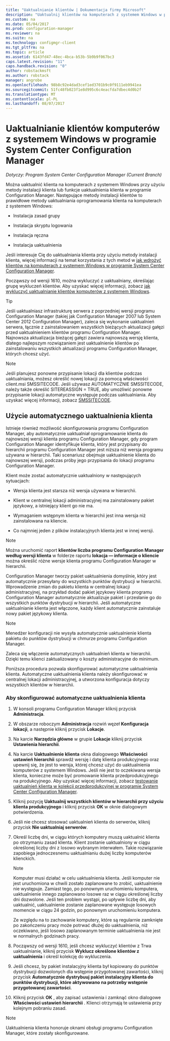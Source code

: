 ```yaml
---
title: "Uaktualnianie klientów | Dokumentacja firmy Microsoft"
description: "Uaktualnij klientów na komputerach z systemem Windows w programie System Center Configuration Manager."
ms.custom: na
ms.date: 05/04/2017
ms.prod: configuration-manager
ms.reviewer: na
ms.suite: na
ms.technology: configmgr-client
ms.tgt_pltfrm: na
ms.topic: article
ms.assetid: 6143fd47-48ec-4bca-b53b-5b9b9f067bc3
caps.latest.revision: "11"
caps.handback.revision: "0"
author: robstackmsft
ms.author: robstack
manager: angrobe
ms.openlocfilehash: 98b8c92e4dad3cef1ed3701b9c0f9111eb9941ea
ms.sourcegitcommit: 51fc48fb023f1e8d995c6c4eacfda7dbec4d0b2f
ms.translationtype: MT
ms.contentlocale: pl-PL
ms.lasthandoff: 08/07/2017
---
```

# <a name="how-to-upgrade-clients-for-windows-computers-in-system-center-configuration-manager"></a>Uaktualnianie klientów komputerów z systemem Windows w programie System Center Configuration Manager

*Dotyczy: Program System Center Configuration Manager (Current Branch)*

Można uaktualnić klienta na komputerach z systemem Windows przy użyciu metody instalacji klienta lub funkcje uaktualnienia klienta w programie Configuration Manager. Następujące metody instalacji klientów to prawidłowe metody uaktualniania oprogramowania klienta na komputerach z systemem Windows:  

-   Instalacja zasad grupy  

-   Instalacja skryptu logowania  

-   Instalacja ręczna  

-   Instalacja uaktualnienia  

 Jeśli interesuje Cię do uaktualniania klienta przy użyciu metody instalacji klienta, więcej informacji na temat korzystania z tych metod w [jak wdrożyć klientów na komputerach z systemem Windows w programie System Center Configuration Manager](../../../../core/clients/deploy/deploy-clients-to-windows-computers.md).

 Począwszy od wersji 1610, można wykluczyć z uaktualniany, określając grupę wykluczeń klientów. Aby uzyskać więcej informacji, zobacz [jak wykluczyć uaktualnianie klientów komputerów z systemem Windows](exclude-clients-windows.md).  


> [!TIP]  
>  Jeśli uaktualniasz infrastrukturę serwera z poprzedniej wersji programu Configuration Manager \(takiej jak Configuration Manager 2007 lub System Center 2012 Configuration Manager\), zaleca się wykonanie uaktualnień serwera, łącznie z zainstalowaniem wszystkich bieżących aktualizacji gałęzi przed uaktualnieniem klientów programu Configuration Manager.   Najnowsza aktualizacja bieżącej gałęzi zawiera najnowszą wersję klienta, dlatego najlepszym rozwiązaniem jest uaktualnienie klientów po zainstalowaniu wszystkich aktualizacji programu Configuration Manager, których chcesz użyć.

> [!NOTE]
> Jeśli planujesz ponowne przypisanie lokacji dla klientów podczas uaktualniania, możesz określić nowej lokacji za pomocą właściwości client.msi SMSSITECODE. Jeśli używasz AUTOMATYCZNIE SMSSITECODE, należy także określić SITEREASSIGN = TRUE, aby umożliwić ponowne przypisanie lokacji automatyczne występuje podczas uaktualniania. Aby uzyskać więcej informacji, zobacz [SMSSITECODE](../../deploy/about-client-installation-properties.md#smssitecode).

## <a name="use-automatic-client-upgrade"></a>Użycie automatycznego uaktualnienia klienta  
 Istnieje również możliwość skonfigurowania programu Configuration Manager, aby automatycznie uaktualniał oprogramowanie klienta do najnowszej wersji klienta programu Configuration Manager, gdy program Configuration Manager identyfikuje klienta, który jest przypisany do hierarchii programu Configuration Manager jest niższa niż wersja programu używana w hierarchii. Taki scenariusz obejmuje uaktualnienie klienta do najnowszej wersji, podczas próby jego przypisania do lokacji programu Configuration Manager.  

 Klient może zostać automatycznie uaktualniony w następujących sytuacjach:  

-   Wersja klienta jest starsza niż wersja używana w hierarchii.  

-   Klient w centralnej lokacji administracyjnej ma zainstalowany pakiet językowy, a istniejący klient go nie ma.  

-   Wymaganiem wstępnym klienta w hierarchii jest inna wersja niż zainstalowana na kliencie.  

-   Co najmniej jeden z plików instalacyjnych klienta jest w innej wersji.  

> [!NOTE]  
>  Można uruchomić raport **klientów liczba programu Configuration Manager według wersji klienta** w folderze raportu **lokacja — informacje o kliencie** można określić różne wersje klienta programu Configuration Manager w hierarchii.  

 Configuration Manager tworzy pakiet uaktualnienia domyślnie, który jest automatycznie przesyłany do wszystkich punktów dystrybucji w hierarchii. Wprowadzenie zmian do pakietu klienta w centralnej lokacji administracyjnej, na przykład dodać pakiet językowy klienta programu Configuration Manager automatycznie aktualizuje pakiet i przesłanie go do wszystkich punktów dystrybucji w hierarchii. Jeśli automatyczne uaktualnianie klienta jest włączone, każdy klient automatycznie zainstaluje nowy pakiet językowy klienta.  

> [!NOTE]  
>  Menedżer konfiguracji nie wysyła automatycznie uaktualnienie klienta pakietu do punktów dystrybucji w chmurze programu Configuration Manager.  

 Zaleca się włączenie automatycznych uaktualnień klienta w hierarchii. Dzięki temu klienci zaktualizowany o koszty administracyjne do minimum.  

 Poniższa procedura pozwala skonfigurować automatyczne uaktualnienia klienta. Automatyczne uaktualnienia klienta należy skonfigurować w centralnej lokacji administracyjnej, a utworzona konfiguracja dotyczy wszystkich klientów w hierarchii.  

### <a name="to-configure-automatic-client-upgrades"></a>Aby skonfigurować automatyczne uaktualnienia klienta  

1.  W konsoli programu Configuration Manager kliknij przycisk **Administracja**.  

2.  W obszarze roboczym **Administracja** rozwiń węzeł **Konfiguracja lokacji**, a następnie kliknij przycisk **Lokacje**.  

3.  Na karcie **Narzędzia główne** w grupie **Lokacje** kliknij przycisk **Ustawienia hierarchii**.  

4.  Na karcie **Uaktualnienie klienta** okna dialogowego **Właściwości ustawień hierarchii** sprawdź wersję i datę klienta produkcyjnego oraz upewnij się, że jest to wersja, której chcesz użyć do uaktualnienia komputerów z systemem Windows.  Jeśli nie jest to oczekiwana wersja klienta, konieczne może być promowanie klienta przedprodukcyjnego na produkcyjnego. Aby uzyskać więcej informacji, zobacz [testowanie uaktualnień klienta w kolekcji przedprodukcyjnej w programie System Center Configuration Manager](../../../../core/clients/manage/upgrade/test-client-upgrades.md).  

5.  Kliknij pozycję **Uaktualnij wszystkich klientów w hierarchii przy użyciu klienta produkcyjnego** i kliknij przycisk **OK** w oknie dialogowym potwierdzenia.  

6.  Jeśli nie chcesz stosować uaktualnień klienta do serwerów, kliknij przycisk **Nie uaktualniaj serwerów**.  

7.  Określ liczbę dni, w ciągu których komputery muszą uaktualnić klienta po otrzymaniu zasad klienta. Klient zostanie uaktualniony w ciągu określonej liczby dni z losowo wybranym interwałem. Takie rozwiązanie zapobiega jednoczesnemu uaktualnianiu dużej liczby komputerów klienckich.

    > [!NOTE]
    > Komputer musi działać w celu uaktualnienia klienta. Jeśli komputer nie jest uruchomiona w chwili zostało zaplanowane to zrobić, uaktualnienie nie występuje. Zamiast tego, po ponownym uruchomieniu komputera, uaktualnienie innego zaplanowano losowe raz w ciągu określonej liczby dni dozwolone. Jeśli ten problem wystąpi, po upływie liczbę dni, aby uaktualnić, uaktualnienie zostanie zaplanowane występuje losowych momencie w ciągu 24 godzin, po ponownym uruchomieniu komputera.
    >     
    > Ze względu na to zachowanie komputery, które są regularnie zamknięte po zakończeniu pracy może potrwać dłużej do uaktualnienia, niż oczekiwano, jeśli losowo zaplanowanym terminie uaktualnienia nie jest w normalnych godzinach pracy.

7. Począwszy od wersji 1610, jeśli chcesz wykluczyć klientów z Trwa uaktualnianie, kliknij przycisk **Wyklucz określone klientów z uaktualnienia** i określ kolekcję do wykluczenia.

8.  Jeśli chcesz, by pakiet instalacyjny klienta był kopiowany do punktów dystrybucji dozwolonych dla wstępnie przygotowanej zawartości, kliknij przycisk **Automatycznie dystrybuuj pakiet instalacyjny klienta do punktów dystrybucji, które aktywowano na potrzeby wstępnie przygotowanej zawartości**.  

9. Kliknij przycisk **OK** , aby zapisać ustawienia i zamknąć okno dialogowe **Właściwości ustawień hierarchii** . Klienci otrzymają te ustawienia przy kolejnym pobraniu zasad.

>[!NOTE]
>Uaktualnienia klienta honoruje oknami obsługi programu Configuration Manager, które zostały skonfigurowane.
